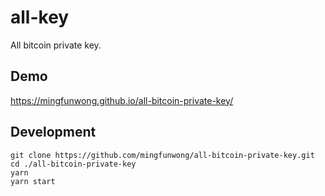 # all-key

All bitcoin private key.

## Demo

https://mingfunwong.github.io/all-bitcoin-private-key/

## Development

```
git clone https://github.com/mingfunwong/all-bitcoin-private-key.git
cd ./all-bitcoin-private-key
yarn
yarn start
```
